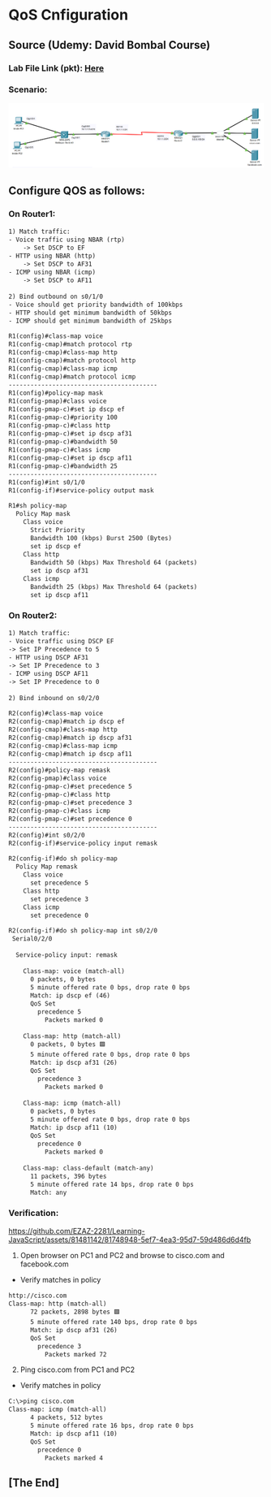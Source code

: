 # QoS Cnfiguration
## Source (Udemy: David Bombal Course)
### Lab File Link (pkt): [Here](https://mega.nz/file/O4h0BCwA#5qJEt32mOOPTjbBXXoEorPTkCbzk8KLMfkAE6He1K5k)
### Scenario:
![](../images/dbqos.PNG)
## **Configure QOS as follows:**

### **On Router1:**
```
1) Match traffic:
- Voice traffic using NBAR (rtp)
	-> Set DSCP to EF
- HTTP using NBAR (http)
	-> Set DSCP to AF31
- ICMP using NBAR (icmp)
	-> Set DSCP to AF11

2) Bind outbound on s0/1/0
- Voice should get priority bandwidth of 100kbps
- HTTP should get minimum bandwidth of 50kbps
- ICMP should get minimum bandwidth of 25kbps
```
```
R1(config)#class-map voice 
R1(config-cmap)#match protocol rtp
R1(config-cmap)#class-map http
R1(config-cmap)#match protocol http
R1(config-cmap)#class-map icmp 
R1(config-cmap)#match protocol icmp 
-----------------------------------------
R1(config)#policy-map mask 
R1(config-pmap)#class voice 
R1(config-pmap-c)#set ip dscp ef
R1(config-pmap-c)#priority 100
R1(config-pmap-c)#class http 
R1(config-pmap-c)#set ip dscp af31
R1(config-pmap-c)#bandwidth 50
R1(config-pmap-c)#class icmp 
R1(config-pmap-c)#set ip dscp af11
R1(config-pmap-c)#bandwidth 25
-----------------------------------------
R1(config)#int s0/1/0
R1(config-if)#service-policy output mask
```
```
R1#sh policy-map 
  Policy Map mask
    Class voice
      Strict Priority
      Bandwidth 100 (kbps) Burst 2500 (Bytes)
      set ip dscp ef
    Class http
      Bandwidth 50 (kbps) Max Threshold 64 (packets)
      set ip dscp af31
    Class icmp
      Bandwidth 25 (kbps) Max Threshold 64 (packets)
      set ip dscp af11
```
### **On Router2:**
```
1) Match traffic:
- Voice traffic using DSCP EF
-> Set IP Precedence to 5
- HTTP using DSCP AF31
-> Set IP Precedence to 3
- ICMP using DSCP AF11
-> Set IP Precedence to 0

2) Bind inbound on s0/2/0
```
```
R2(config)#class-map voice 
R2(config-cmap)#match ip dscp ef
R2(config-cmap)#class-map http
R2(config-cmap)#match ip dscp af31
R2(config-cmap)#class-map icmp 
R2(config-cmap)#match ip dscp af11
-----------------------------------------
R2(config)#policy-map remask
R2(config-pmap)#class voice 
R2(config-pmap-c)#set precedence 5
R2(config-pmap-c)#class http 
R2(config-pmap-c)#set precedence 3
R2(config-pmap-c)#class icmp 
R2(config-pmap-c)#set precedence 0
-----------------------------------------
R2(config)#int s0/2/0
R2(config-if)#service-policy input remask 
```
```
R2(config-if)#do sh policy-map
  Policy Map remask
    Class voice
      set precedence 5
    Class http
      set precedence 3
    Class icmp
      set precedence 0
```
```
R2(config-if)#do sh policy-map int s0/2/0
 Serial0/2/0

  Service-policy input: remask

    Class-map: voice (match-all)
      0 packets, 0 bytes
      5 minute offered rate 0 bps, drop rate 0 bps
      Match: ip dscp ef (46)
      QoS Set
        precedence 5
          Packets marked 0

    Class-map: http (match-all)
      0 packets, 0 bytes 🟩
      5 minute offered rate 0 bps, drop rate 0 bps
      Match: ip dscp af31 (26)
      QoS Set
        precedence 3
          Packets marked 0

    Class-map: icmp (match-all)
      0 packets, 0 bytes
      5 minute offered rate 0 bps, drop rate 0 bps
      Match: ip dscp af11 (10)
      QoS Set
        precedence 0
          Packets marked 0

    Class-map: class-default (match-any)
      11 packets, 396 bytes
      5 minute offered rate 14 bps, drop rate 0 bps
      Match: any
```
### **Verification:**
https://github.com/EZAZ-2281/Learning-JavaScript/assets/81481142/81748948-5ef7-4ea3-95d7-59d486d6d4fb

1) Open browser on PC1 and PC2 and browse to cisco.com and facebook.com
- Verify matches in policy
```
http://cisco.com
Class-map: http (match-all)
      72 packets, 2898 bytes 🟩
      5 minute offered rate 140 bps, drop rate 0 bps
      Match: ip dscp af31 (26)
      QoS Set
        precedence 3
          Packets marked 72
```
2) Ping cisco.com from PC1 and PC2
- Verify matches in policy
```
C:\>ping cisco.com
Class-map: icmp (match-all)
      4 packets, 512 bytes
      5 minute offered rate 16 bps, drop rate 0 bps
      Match: ip dscp af11 (10)
      QoS Set
        precedence 0
          Packets marked 4
```
## **[The End]**
 